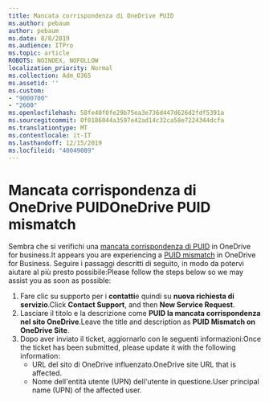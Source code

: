 ```yaml
---
title: Mancata corrispondenza di OneDrive PUID
ms.author: pebaum
author: pebaum
ms.date: 8/8/2019
ms.audience: ITPro
ms.topic: article
ROBOTS: NOINDEX, NOFOLLOW
localization_priority: Normal
ms.collection: Adm_O365
ms.assetid: ''
ms.custom:
- "9000700"
- "2600"
ms.openlocfilehash: 58fe40f0fe29b75ea3e736d447d626d2fdf5391a
ms.sourcegitcommit: 0f0186044a3597e42ad14c32ca58e7224344dcfa
ms.translationtype: MT
ms.contentlocale: it-IT
ms.lasthandoff: 12/15/2019
ms.locfileid: "40049089"
---
```

# <a name="onedrive-puid-mismatch"></a><span data-ttu-id="b0548-102">Mancata corrispondenza di OneDrive PUID</span><span class="sxs-lookup"><span data-stu-id="b0548-102">OneDrive PUID mismatch</span></span>
<span data-ttu-id="b0548-103">Sembra che si verifichi una [mancata corrispondenza di PUID](https://docs.microsoft.com/sharepoint/support/administration/access-denied-or-need-permission-error-sharepoint-online-or-onedrive-for-business#when-accessing-a-onedrive-site) in OneDrive for business.</span><span class="sxs-lookup"><span data-stu-id="b0548-103">It appears you are experiencing a [PUID mismatch](https://docs.microsoft.com/sharepoint/support/administration/access-denied-or-need-permission-error-sharepoint-online-or-onedrive-for-business#when-accessing-a-onedrive-site) in OneDrive for Business.</span></span> <span data-ttu-id="b0548-104">Seguire i passaggi descritti di seguito, in modo da potervi aiutare al più presto possibile:</span><span class="sxs-lookup"><span data-stu-id="b0548-104">Please follow the steps below so we may assist you as soon as possible:</span></span>

1. <span data-ttu-id="b0548-105">Fare clic su supporto per i **contatti**e quindi su **nuova richiesta di servizio**.</span><span class="sxs-lookup"><span data-stu-id="b0548-105">Click **Contact Support**, and then **New Service Request**.</span></span>
2. <span data-ttu-id="b0548-106">Lasciare il titolo e la descrizione come **PUID la mancata corrispondenza nel sito OneDrive**.</span><span class="sxs-lookup"><span data-stu-id="b0548-106">Leave the title and description as **PUID Mismatch on OneDrive Site**.</span></span>
3. <span data-ttu-id="b0548-107">Dopo aver inviato il ticket, aggiornarlo con le seguenti informazioni:</span><span class="sxs-lookup"><span data-stu-id="b0548-107">Once the ticket has been submitted, please update it with the following information:</span></span>
    - <span data-ttu-id="b0548-108">URL del sito di OneDrive influenzato.</span><span class="sxs-lookup"><span data-stu-id="b0548-108">OneDrive site URL that is affected.</span></span>
    - <span data-ttu-id="b0548-109">Nome dell'entità utente (UPN) dell'utente in questione.</span><span class="sxs-lookup"><span data-stu-id="b0548-109">User principal name (UPN) of the affected user.</span></span>



